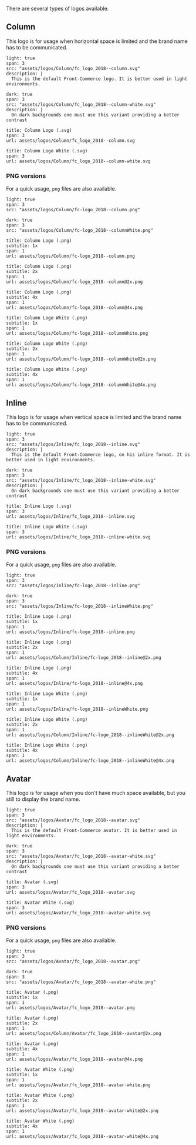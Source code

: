 There are several types of logos available.

## Column

This logo is for usage when horizontal space is limited and the brand name has to be communicated.

```image
light: true
span: 3
src: "assets/logos/Column/fc_logo_2018--column.svg"
description: |
  This is the default Front-Commerce logo. It is better used in light environments.
```

```image
dark: true
span: 3
src: "assets/logos/Column/fc_logo_2018--column-white.svg"
description: |
  On dark backgrounds one must use this variant providing a better contrast
```

```download
title: Column Logo (.svg)
span: 3
url: assets/logos/Column/fc_logo_2018--column.svg
```

```download
title: Column Logo White (.svg)
span: 3
url: assets/logos/Column/fc_logo_2018--column-white.svg
```

### PNG versions

For a quick usage, `png` files are also available.


```image
light: true
span: 3
src: "assets/logos/Column/fc-logo_2018--column.png"
```

```image
dark: true
span: 3
src: "assets/logos/Column/fc-logo_2018--columnWhite.png"
```

```download
title: Column Logo (.png)
subtitle: 1x
span: 1
url: assets/logos/Column/fc-logo_2018--column.png
```

```download
title: Column Logo (.png)
subtitle: 2x
span: 1
url: assets/logos/Column/fc-logo_2018--column@2x.png
```

```download
title: Column Logo (.png)
subtitle: 4x
span: 1
url: assets/logos/Column/fc-logo_2018--column@4x.png
```

```download
title: Column Logo White (.png)
subtitle: 1x
span: 1
url: assets/logos/Column/fc-logo_2018--columnWhite.png
```

```download
title: Column Logo White (.png)
subtitle: 2x
span: 1
url: assets/logos/Column/fc-logo_2018--columnWhite@2x.png
```

```download
title: Column Logo White (.png)
subtitle: 4x
span: 1
url: assets/logos/Column/fc-logo_2018--columnWhite@4x.png
```

## Inline

This logo is for usage when vertical space is limited and the brand name has to be communicated.

```image
light: true
span: 3
src: "assets/logos/Inline/fc_logo_2018--inline.svg"
description: |
  This is the default Front-Commerce logo, on his inline format. It is better used in light environments.
```

```image
dark: true
span: 3
src: "assets/logos/Inline/fc_logo_2018--inline-white.svg"
description: |
  On dark backgrounds one must use this variant providing a better contrast
```


```download
title: Inline Logo (.svg)
span: 3
url: assets/logos/Inline/fc_logo_2018--inline.svg
```

```download
title: Inline Logo White (.svg)
span: 3
url: assets/logos/Inline/fc_logo_2018--inline-white.svg
```

### PNG versions

For a quick usage, `png` files are also available.


```image
light: true
span: 3
src: "assets/logos/Inline/fc-logo_2018--inline.png"
```

```image
dark: true
span: 3
src: "assets/logos/Inline/fc-logo_2018--inlineWhite.png"
```

```download
title: Inline Logo (.png)
subtitle: 1x
span: 1
url: assets/logos/Inline/fc-logo_2018--inline.png
```

```download
title: Inline Logo (.png)
subtitle: 2x
span: 1
url: assets/logos/Column/Inline/fc-logo_2018--inline@2x.png
```

```download
title: Inline Logo (.png)
subtitle: 4x
span: 1
url: assets/logos/Inline/fc-logo_2018--inline@4x.png
```

```download
title: Inline Logo White (.png)
subtitle: 1x
span: 1
url: assets/logos/Inline/fc-logo_2018--inlineWhite.png
```

```download
title: Inline Logo White (.png)
subtitle: 2x
span: 1
url: assets/logos/Column/Inline/fc-logo_2018--inlineWhite@2x.png
```

```download
title: Inline Logo White (.png)
subtitle: 4x
span: 1
url: assets/logos/Column/Inline/fc-logo_2018--inlineWhite@4x.png
```

## Avatar

This logo is for usage when you don't have much space available, but you still to display the brand name.

```image
light: true
span: 3
src: "assets/logos/Avatar/fc_logo_2018--avatar.svg"
description: |
  This is the default Front-Commerce avatar. It is better used in light environments.
```

```image
dark: true
span: 3
src: "assets/logos/Avatar/fc_logo_2018--avatar-white.svg"
description: |
  On dark backgrounds one must use this variant providing a better contrast
```

```download
title: Avatar (.svg)
span: 3
url: assets/logos/Avatar/fc_logo_2018--avatar.svg
```

```download
title: Avatar White (.svg)
span: 3
url: assets/logos/Avatar/fc_logo_2018--avatar-white.svg
```

### PNG versions

For a quick usage, `png` files are also available.

```image
light: true
span: 3
src: "assets/logos/Avatar/fc_logo_2018--avatar.png"
```

```image
dark: true
span: 3
src: "assets/logos/Avatar/fc_logo_2018--avatar-white.png"
```

```download
title: Avatar (.png)
subtitle: 1x
span: 1
url: assets/logos/Avatar/fc_logo_2018--avatar.png
```

```download
title: Avatar (.png)
subtitle: 2x
span: 1
url: assets/logos/Column/Avatar/fc_logo_2018--avatar@2x.png
```

```download
title: Avatar (.png)
subtitle: 4x
span: 1
url: assets/logos/Avatar/fc_logo_2018--avatar@4x.png
```

```download
title: Avatar White (.png)
subtitle: 1x
span: 1
url: assets/logos/Avatar/fc_logo_2018--avatar-white.png
```

```download
title: Avatar White (.png)
subtitle: 2x
span: 1
url: assets/logos/Avatar/fc_logo_2018--avatar-white@2x.png
```

```download
title: Avatar White (.png)
subtitle: 4x
span: 1
url: assets/logos/Avatar/fc_logo_2018--avatar-white@4x.png
```
